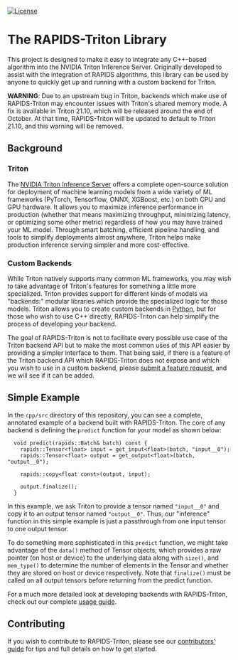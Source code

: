 <!--
Copyright (c) 2021, NVIDIA CORPORATION.

Licensed under the Apache License, Version 2.0 (the "License");
you may not use this file except in compliance with the License.
You may obtain a copy of the License at

    http://www.apache.org/licenses/LICENSE-2.0

Unless required by applicable law or agreed to in writing, software
distributed under the License is distributed on an "AS IS" BASIS,
WITHOUT WARRANTIES OR CONDITIONS OF ANY KIND, either express or implied.
See the License for the specific language governing permissions and
limitations under the License.
-->

[![License](https://img.shields.io/badge/License-Apache%202.0-blue.svg)](https://opensource.org/licenses/Apache-2.0)

# The RAPIDS-Triton Library

This project is designed to make it easy to integrate any C++-based algorithm
into the NVIDIA Triton Inference Server. Originally developed to assist with
the integration of RAPIDS algorithms, this library can be used by anyone to
quickly get up and running with a custom backend for Triton.

**WARNING**: Due to an upstream bug in Triton, backends which make use of
RAPIDS-Triton may encounter issues with Triton's shared memory mode. A fix is
available in Triton 21.10, which will be released around the end of October. At
that time, RAPIDS-Triton will be updated to default to Triton 21.10, and this
warning will be removed.

## Background

### Triton

The [NVIDIA Triton Inference
Server](https://developer.nvidia.com/nvidia-triton-inference-server) offers a
complete open-source solution for deployment of machine learning models from a
wide variety of ML frameworks (PyTorch, Tensorflow, ONNX, XGBoost, etc.) on
both CPU and GPU hardware. It allows you to maximize inference performance in
production (whether that means maximizing throughput, minimizing latency, or
optimizing some other metric) regardless of how you may have trained your ML
model. Through smart batching, efficient pipeline handling, and tools to
simplify deployments almost anywhere, Triton helps make production inference
serving simpler and more cost-effective.

### Custom Backends

While Triton natively supports many common ML frameworks, you may wish to take
advantage of Triton's features for something a little more specialized. Triton
provides support for different kinds of models via "backends:" modular
libraries which provide the specialized logic for those models. Triton allows
you to create custom backends in 
[Python](https://github.com/triton-inference-server/python_backend), but for
those who wish to use C++ directly, RAPIDS-Triton can help simplify the process
of developing your backend.

The goal of RAPIDS-Triton is not to facilitate every possible use case of the
Triton backend API but to make the most common uses of this API easier by
providing a simpler interface to them. That being said, if there is a feature
of the Triton backend API which RAPIDS-Triton does not expose and which you
wish to use in a custom backend, please [submit a feature
request](https://github.com/rapidsai/rapids-triton/issues), and we will see if
it can be added.

## Simple Example

In the `cpp/src` directory of this repository, you can see a complete,
annotated example of a backend built with RAPIDS-Triton. The core of any
backend is defining the `predict` function for your model as shown below:

```
  void predict(rapids::Batch& batch) const {
    rapids::Tensor<float> input = get_input<float>(batch, "input__0");
    rapids::Tensor<float> output = get_output<float>(batch, "output__0");

    rapids::copy<float const>(output, input);

    output.finalize();
  }
```

In this example, we ask Triton to provide a tensor named `"input__0"` and copy
it to an output tensor named `"output__0"`. Thus, our "inference" function in
this simple example is just a passthrough from one input tensor to one output
tensor.

To do something more sophisticated in this `predict` function, we might take
advantage of the `data()` method of Tensor objects, which provides a raw
pointer (on host or device) to the underlying data along with `size()`, and
`mem_type()` to determine the number of elements in the Tensor and whether they
are stored on host or device respectively. Note that `finalize()` must be
called on all output tensors before returning from the predict function.

For a much more detailed look at developing backends with RAPIDS-Triton,
check out our complete [usage guide](https://github.com/rapidsai/rapids-triton/blob/main/docs/usage.md).

## Contributing

If you wish to contribute to RAPIDS-Triton, please see our [contributors'
guide](https://github.com/rapidsai/rapids-triton/blob/main/CONTRIBUTING.md) for
tips and full details on how to get started.
